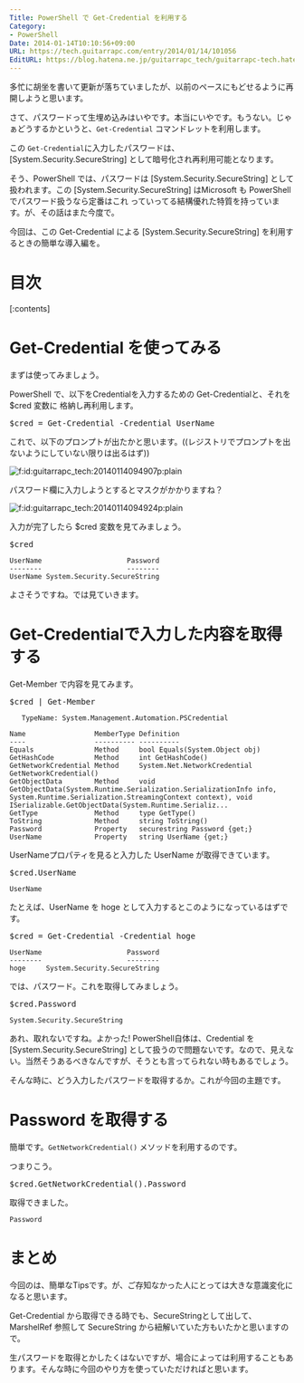 ```yaml
---
Title: PowerShell で Get-Credential を利用する
Category:
- PowerShell
Date: 2014-01-14T10:10:56+09:00
URL: https://tech.guitarrapc.com/entry/2014/01/14/101056
EditURL: https://blog.hatena.ne.jp/guitarrapc_tech/guitarrapc-tech.hatenablog.com/atom/entry/12921228815716488592
---
```


多忙に胡坐を書いて更新が落ちていましたが、以前のペースにもどせるように再開しようと思います。


さて、パスワードって生埋め込みはいやです。本当にいやです。もうない。じゃぁどうするかというと、```Get-Credential``` コマンドレットを利用します。

この ```Get-Credential```に入力したパスワードは、[System.Security.SecureString] として暗号化され再利用可能となります。

そう、PowerShell では、パスワードは [System.Security.SecureString] として扱われます。この [System.Security.SecureString] はMicrosoft も PowerShell でパスワード扱うなら定番はこれ っていってる結構優れた特質を持っています。が、その話はまた今度で。

今回は、この Get-Credential による [System.Security.SecureString] を利用するときの簡単な導入編を。

# 目次

[:contents]

# Get-Credential を使ってみる

まずは使ってみましょう。

PowerShell で、以下をCredentialを入力するための Get-Credentialと、それを $cred 変数に 格納し再利用します。

<pre class="brush: powershell;">
$cred = Get-Credential -Credential UserName
</pre>

これで、以下のプロンプトが出たかと思います。((レジストリでプロンプトを出ないようにしていない限りは出るはず))
<p><span itemscope itemtype="https://schema.org/Photograph"><img src="https://cdn-ak.f.st-hatena.com/images/fotolife/g/guitarrapc_tech/20140114/20140114094907.png" alt="f:id:guitarrapc_tech:20140114094907p:plain" title="f:id:guitarrapc_tech:20140114094907p:plain" class="hatena-fotolife" itemprop="image"></span></p>

パスワード欄に入力しようとするとマスクがかかりますね？

<p><span itemscope itemtype="https://schema.org/Photograph"><img src="https://cdn-ak.f.st-hatena.com/images/fotolife/g/guitarrapc_tech/20140114/20140114094924.png" alt="f:id:guitarrapc_tech:20140114094924p:plain" title="f:id:guitarrapc_tech:20140114094924p:plain" class="hatena-fotolife" itemprop="image"></span></p>

入力が完了したら $cred 変数を見てみましょう。

<pre class="brush: powershell;">
$cred
</pre>

```
UserName                     Password
--------                     --------
UserName System.Security.SecureString

```

よさそうですね。では見ていきます。

# Get-Credentialで入力した内容を取得する

Get-Member で内容を見てみます。

<pre class="brush: powershell;">
$cred | Get-Member
</pre>


```
   TypeName: System.Management.Automation.PSCredential

Name                 MemberType Definition                                                                                                                                                                                 
----                 ---------- ----------                                                                                                                                                                                 
Equals               Method     bool Equals(System.Object obj)                                                                                                                                                             
GetHashCode          Method     int GetHashCode()                                                                                                                                                                          
GetNetworkCredential Method     System.Net.NetworkCredential GetNetworkCredential()                                                                                                                                        
GetObjectData        Method     void GetObjectData(System.Runtime.Serialization.SerializationInfo info, System.Runtime.Serialization.StreamingContext context), void ISerializable.GetObjectData(System.Runtime.Serializ...
GetType              Method     type GetType()                                                                                                                                                                             
ToString             Method     string ToString()                                                                                                                                                                          
Password             Property   securestring Password {get;}                                                                                                                                                               
UserName             Property   string UserName {get;}                                                                                                                                                                     
```


UserNameプロパティを見ると入力した UserName が取得できています。
<pre class="brush: powershell;">
$cred.UserName
</pre>

```
UserName
```

たとえば、UserName を hoge として入力するとこのようになっているはずです。

<pre class="brush: powershell;">
$cred = Get-Credential -Credential hoge
</pre>

```
UserName                     Password
--------                     --------
hoge     System.Security.SecureString
```

では、パスワード。これを取得してみましょう。

<pre class="brush: powershell;">
$cred.Password
</pre>

```
System.Security.SecureString
```

あれ、取れないですね。よかった! PowerShell自体は、Credential を [System.Security.SecureString] として扱うので問題ないです。なので、見えない。当然そうあるべきなんですが、そうとも言ってられない時もあるでしょう。

そんな時に、どう入力したパスワードを取得するか。これが今回の主題です。

# Password を取得する

簡単です。```GetNetworkCredential()``` メソッドを利用するのです。

つまりこう。

<pre class="brush: powershell;">
$cred.GetNetworkCredential().Password
</pre>

取得できました。

```
Password
```

# まとめ

今回のは、簡単なTipsです。が、ご存知なかった人にとっては大きな意識変化になると思います。

Get-Credential から取得できる時でも、SecureStringとして出して、MarshelRef 参照して SecureString から紐解いていた方もいたかと思いますので。

生パスワードを取得とかしたくはないですが、場合によっては利用することもあります。そんな時に今回のやり方を使っていただければと思います。
